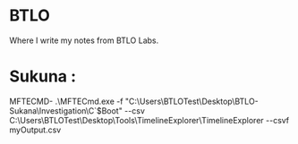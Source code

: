 # BTLO
Where I write my notes from BTLO Labs.

# Sukuna :

MFTECMD-
.\MFTECmd.exe -f "C:\Users\BTLOTest\Desktop\BTLO-Sukana\Investigation\C\`$Boot" --csv C:\Users\BTLOTest\Desktop\Tools\TimelineExplorer\TimelineExplorer --csvf myOutput.csv

